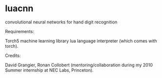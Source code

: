 luacnn
======

convolutional neural networks for hand digit recognition 

Requirements:

Torch5 machine learning library
lua language interpreter (which comes with torch).

Credits:

David Grangier, Ronan Collobert (mentoring/collaboration during my 2010 Summer internship at NEC Labs, Princeton).

